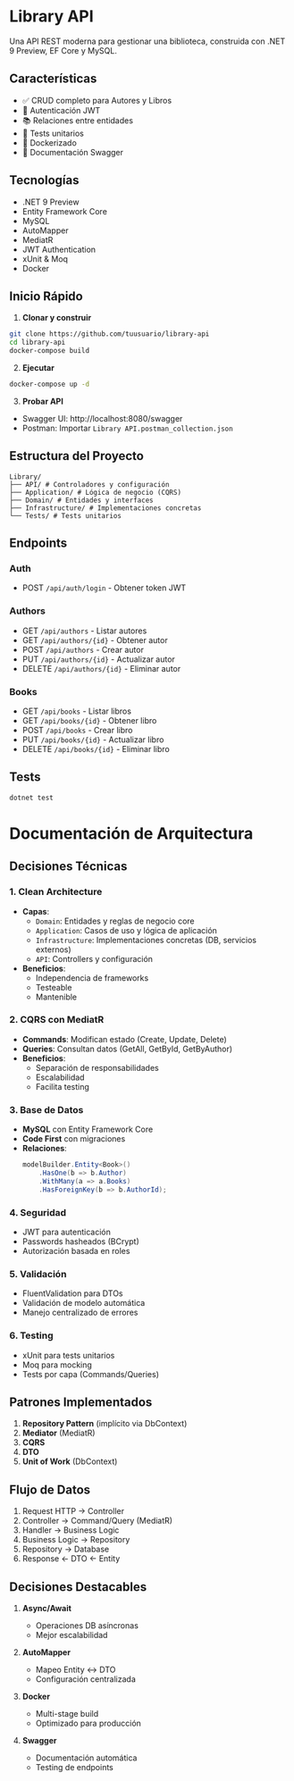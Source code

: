 # Library API

Una API REST moderna para gestionar una biblioteca, construida con .NET 9 Preview, EF Core y MySQL.

## Características

- ✅ CRUD completo para Autores y Libros
- 🔐 Autenticación JWT
- 📚 Relaciones entre entidades
- 🧪 Tests unitarios
- 🐳 Dockerizado
- 📝 Documentación Swagger

## Tecnologías

- .NET 9 Preview
- Entity Framework Core
- MySQL
- AutoMapper
- MediatR
- JWT Authentication
- xUnit & Moq
- Docker

## Inicio Rápido

1. **Clonar y construir**

```bash
git clone https://github.com/tuusuario/library-api
cd library-api
docker-compose build
```

2. **Ejecutar**

```bash
docker-compose up -d
```

3. **Probar API**

- Swagger UI: http://localhost:8080/swagger
- Postman: Importar `Library API.postman_collection.json`

## Estructura del Proyecto

```
Library/
├── API/ # Controladores y configuración
├── Application/ # Lógica de negocio (CQRS)
├── Domain/ # Entidades y interfaces
├── Infrastructure/ # Implementaciones concretas
└── Tests/ # Tests unitarios
```

## Endpoints

### Auth

- POST `/api/auth/login` - Obtener token JWT

### Authors

- GET `/api/authors` - Listar autores
- GET `/api/authors/{id}` - Obtener autor
- POST `/api/authors` - Crear autor
- PUT `/api/authors/{id}` - Actualizar autor
- DELETE `/api/authors/{id}` - Eliminar autor

### Books

- GET `/api/books` - Listar libros
- GET `/api/books/{id}` - Obtener libro
- POST `/api/books` - Crear libro
- PUT `/api/books/{id}` - Actualizar libro
- DELETE `/api/books/{id}` - Eliminar libro

## Tests

```bash
dotnet test
```

# Documentación de Arquitectura

## Decisiones Técnicas

### 1. Clean Architecture

- **Capas**:
  - `Domain`: Entidades y reglas de negocio core
  - `Application`: Casos de uso y lógica de aplicación
  - `Infrastructure`: Implementaciones concretas (DB, servicios externos)
  - `API`: Controllers y configuración
- **Beneficios**:
  - Independencia de frameworks
  - Testeable
  - Mantenible

### 2. CQRS con MediatR

- **Commands**: Modifican estado (Create, Update, Delete)
- **Queries**: Consultan datos (GetAll, GetById, GetByAuthor)
- **Beneficios**:
  - Separación de responsabilidades
  - Escalabilidad
  - Facilita testing

### 3. Base de Datos

- **MySQL** con Entity Framework Core
- **Code First** con migraciones
- **Relaciones**:
  ```csharp
  modelBuilder.Entity<Book>()
      .HasOne(b => b.Author)
      .WithMany(a => a.Books)
      .HasForeignKey(b => b.AuthorId);
  ```

### 4. Seguridad

- JWT para autenticación
- Passwords hasheados (BCrypt)
- Autorización basada en roles

### 5. Validación

- FluentValidation para DTOs
- Validación de modelo automática
- Manejo centralizado de errores

### 6. Testing

- xUnit para tests unitarios
- Moq para mocking
- Tests por capa (Commands/Queries)

## Patrones Implementados

1. **Repository Pattern** (implícito via DbContext)
2. **Mediator** (MediatR)
3. **CQRS**
4. **DTO**
5. **Unit of Work** (DbContext)

## Flujo de Datos

1. Request HTTP → Controller
2. Controller → Command/Query (MediatR)
3. Handler → Business Logic
4. Business Logic → Repository
5. Repository → Database
6. Response ← DTO ← Entity

## Decisiones Destacables

1. **Async/Await**

   - Operaciones DB asíncronas
   - Mejor escalabilidad

2. **AutoMapper**

   - Mapeo Entity ↔ DTO
   - Configuración centralizada

3. **Docker**

   - Multi-stage build
   - Optimizado para producción

4. **Swagger**
   - Documentación automática
   - Testing de endpoints
